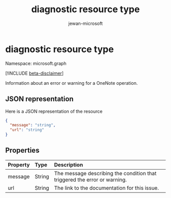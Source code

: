 ﻿---
title: "diagnostic resource type"
description: "Information about an error or warning for a OneNote operation."
localization_priority: Normal
doc_type: resourcePageType
ms.prod: ""
author: "jewan-microsoft"
---

# diagnostic resource type

Namespace: microsoft.graph

[!INCLUDE [beta-disclaimer](../../includes/beta-disclaimer.md)]

Information about an error or warning for a OneNote operation.

## JSON representation

Here is a JSON representation of the resource

<!-- {
  "blockType": "resource",
  "optionalProperties": [

  ],
  "@odata.type": "microsoft.graph.diagnostic"
}-->

```json
{
  "message": "string",
  "url": "string"
}

```

## Properties

| Property | Type   | Description                                                               |
| :------- | :----- | :------------------------------------------------------------------------ |
| message  | String | The message describing the condition that triggered the error or warning. |
| url      | String | The link to the documentation for this issue.                             |

<!-- uuid: 8fcb5dbc-d5aa-4681-8e31-b001d5168d79
2015-10-25 14:57:30 UTC -->

<!--
{
  "type": "#page.annotation",
  "description": "diagnostic resource",
  "keywords": "",
  "section": "documentation",
  "tocPath": "",
  "suppressions": []
}
-->
